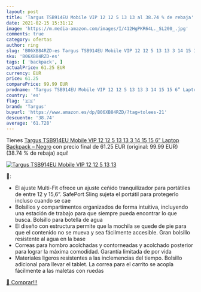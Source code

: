 ```yaml
---
layout: post
title: 'Targus TSB914EU Mobile VIP 12 12 5 13 13 al 38.74 % de rebaja'
date: 2021-02-15 15:31:12
image: 'https://m.media-amazon.com/images/I/412HgPKR64L._SL200_.jpg'
comments: true
category: ofertas
author: ring
slug: 'B06XB84RZD-es Targus TSB914EU Mobile VIP 12 12 5 13 13 3 14 15 15 6”...'
sku: 'B06XB84RZD-es'
tags: [ 'backpack', ]
actualPrice: 61.25 EUR
currency: EUR
price: 61.25
comparePrice: 99.99 EUR
prodname: 'Targus TSB914EU Mobile VIP 12 12 5 13 13 3 14 15 15 6” Laptop Backpack – Negro'
country: 'es'
flag: '🇪🇸'
brand: 'Targus'
buyurl: 'https://www.amazon.es/dp/B06XB84RZD/?tag=tolees-21'
descuento: '38.74'
average: '61.728'
---
```


Tienes [Targus TSB914EU Mobile VIP 12 12 5 13 13 3 14 15 15 6” Laptop Backpack – Negro](https://www.amazon.es/dp/B06XB84RZD/?tag=tolees-21) con precio final de  61.25 EUR (original: 99.99 EUR) (38.74 %  de rebaja) aqui!

[![Targus TSB914EU Mobile VIP 12 12 5 13 13](https://m.media-amazon.com/images/I/412HgPKR64L._SL200_.jpg)](https://www.amazon.es/dp/B06XB84RZD/?tag=tolees-21)

🔎:

- El ajuste Multi-Fit ofrece un ajuste ceñido tranquilizador para portátiles de entre 12 y 15,6”. SafePort Sling sujeta el portátil para protegerlo incluso cuando se cae
- Bolsillos y compartimentos organizados de forma intuitiva, incluyendo una estación de trabajo para que siempre pueda encontrar lo que busca. Bolsillo para botella de agua
- El diseño con estructura permite que la mochila se quede de pie para que el contenido no se mueva y sea fácilmente accesible. Gran bolsillo resistente al agua en la base
- Correas para hombro acolchadas y contorneadas y acolchado posterior para lograr la máxima comodidad. Garantía limitada de por vida
- Materiales ligeros resistentes a las inclemencias del tiempo. Bolsillo adicional para llevar el tablet. La correa para el carrito se acopla fácilmente a las maletas con ruedas

[🛒 Comprar!!!](https://www.amazon.es/dp/B06XB84RZD/?tag=tolees-21)
